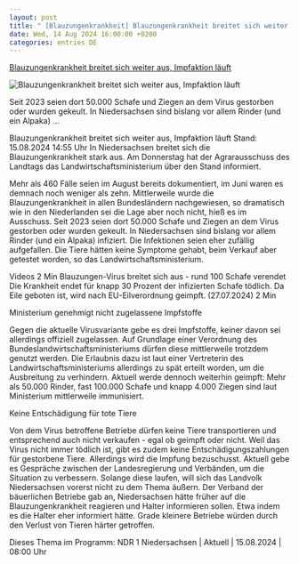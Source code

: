 ```yaml
---
layout: post
title: " [Blauzungenkrankheit] Blauzungenkrankheit breitet sich weiter aus, Impfaktion läuft"
date: Wed, 14 Aug 2024 16:00:00 +0200
categories: entries DE
---
```

[Blauzungenkrankheit breitet sich weiter aus, Impfaktion läuft](https://www.ndr.de/nachrichten/niedersachsen/Blauzungenkrankheit-breitet-sich-weiter-aus-Impfaktion-laeuft,blauzungenkrankheit142.html)

![Blauzungenkrankheit breitet sich weiter aus, Impfaktion läuft](https://www.ndr.de/nachrichten/schleswig-holstein/blauzungenkrankheit132_v-contentxl.jpg)

Seit 2023 seien dort 50.000 Schafe und Ziegen an dem Virus gestorben oder wurden gekeult. In Niedersachsen sind bislang vor allem Rinder (und ein Alpaka) ...

Blauzungenkrankheit breitet sich weiter aus, Impfaktion läuft Stand: 15.08.2024 14:55 Uhr In Niedersachsen breitet sich die Blauzungenkrankheit stark aus. Am Donnerstag hat der Agrarausschuss des Landtags das Landwirtschaftsministerium über den Stand informiert.

Mehr als 460 Fälle seien im August bereits dokumentiert, im Juni waren es demnach noch weniger als zehn. Mittlerweile wurde die Blauzungenkrankheit in allen Bundesländern nachgewiesen, so dramatisch wie in den Niederlanden sei die Lage aber noch nicht, hieß es im Ausschuss. Seit 2023 seien dort 50.000 Schafe und Ziegen an dem Virus gestorben oder wurden gekeult. In Niedersachsen sind bislang vor allem Rinder (und ein Alpaka) infiziert. Die Infektionen seien eher zufällig aufgefallen. Die Tiere hätten keine Symptome gehabt, beim Verkauf aber getestet worden, so das Landwirtschaftsministerium.

Videos 2 Min Blauzungen-Virus breitet sich aus - rund 100 Schafe verendet Die Krankheit endet für knapp 30 Prozent der infizierten Schafe tödlich. Da Eile geboten ist, wird nach EU-Eilverordnung geimpft. (27.07.2024) 2 Min

Ministerium genehmigt nicht zugelassene Impfstoffe

Gegen die aktuelle Virusvariante gebe es drei Impfstoffe, keiner davon sei allerdings offiziell zugelassen. Auf Grundlage einer Verordnung des Bundeslandwirtschaftsministeriums dürfen diese mittlerweile trotzdem genutzt werden. Die Erlaubnis dazu ist laut einer Vertreterin des Landwirtschaftsministeriums allerdings zu spät erteilt worden, um die Ausbreitung zu verhindern. Aktuell werde dennoch weiterhin geimpft: Mehr als 50.000 Rinder, fast 100.000 Schafe und knapp 4.000 Ziegen sind laut Ministerium mittlerweile immunisiert.

Keine Entschädigung für tote Tiere

Von dem Virus betroffene Betriebe dürfen keine Tiere transportieren und entsprechend auch nicht verkaufen - egal ob geimpft oder nicht. Weil das Virus nicht immer tödlich ist, gibt es zudem keine Entschädigungszahlungen für gestorbene Tiere. Allerdings wird die Impfung bezuschusst. Aktuell gebe es Gespräche zwischen der Landesregierung und Verbänden, um die Situation zu verbessern. Solange diese laufen, will sich das Landvolk Niedersachsen vorerst nicht zu dem Thema äußern. Der Verband der bäuerlichen Betriebe gab an, Niedersachsen hätte früher auf die Blauzungenkrankheit reagieren und Halter informieren sollen. Etwa indem es die Halter eher informiert hätte. Grade kleinere Betriebe würden durch den Verlust von Tieren härter getroffen.

Dieses Thema im Programm: NDR 1 Niedersachsen | Aktuell | 15.08.2024 | 08:00 Uhr

